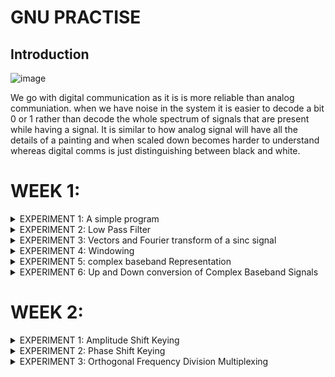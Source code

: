 # GNU PRACTISE 


## Introduction



![image](https://github.com/user-attachments/assets/777310eb-111c-4df1-96bf-cdaeba72e1ad)

We go with digital communication as it is is more reliable than analog communiation. when we have noise in the system it is easier to decode a bit 0 or 1 rather than decode the whole spectrum of signals that are present while having a signal. It is similar to how analog signal will have all the details of a painting and when scaled down becomes harder to understand whereas digital comms is just distinguishing between black and white. 


# WEEK 1:

</details>
<details>
<summary>EXPERIMENT 1: A simple program  </summary>
<br>


![image](https://github.com/user-attachments/assets/8fc42e1b-b51e-4741-aaf5-1b972c0c111e)

We need sampling as real signals are continous and have value for all infinite time intervals and its not possible for computers to compute all the intervals of time that is needed, so we follow nyquist sample theorem to ensure that there are enough samples to recreate the signals using a dac ( fs >= 2*fm ). 


![image](https://github.com/user-attachments/assets/104a363c-e21f-4c2a-a965-02426b223030)

This is a simple program to show a cos signal being generated using a signal source and being captured using a time sink. we can see that the signal is being sampled at 32k which means that at every 1/32k time interval we take a sample which is shown below

![image](https://github.com/user-attachments/assets/20337750-dd38-4ead-9f7f-6ad589741ba3)

</details>
<details>
<summary>EXPERIMENT 2: Low Pass Filter </summary>
<br>

![image](https://github.com/user-attachments/assets/8f56cc16-7a2d-4c59-997d-012c2016b5fe)
A low pas filter with a cutt off freq of 4500 and a Transition Width of 1000 is being used, so any frequency below 4500 will be passed and anything above will start to diminish, we can see this behaviour by looking at the time and frequency plot below.

![image](https://github.com/user-attachments/assets/e108cd64-359d-4378-a0b4-705088f5f6c6)
here we have no loss of signal, where the output of low pass is with a delay represented by the red signal as it undergoes a small delay due to the low pass signal.

![image](https://github.com/user-attachments/assets/05736335-7fcd-4c94-a6bd-7a3e1d97ea37)

here we have a  loss of the signal due to the freq being at 5000 which is above the low pass filter cut off frequency. Both the time and freq plot show a decline in the power level of the signal.

</details>
<details>
<summary>EXPERIMENT 3: Vectors and Fourier transform of a sinc signal  </summary>
<br>


![image](https://github.com/user-attachments/assets/de584899-8753-4750-b239-1d10eec46b49)

The fourier transform of a sinc(t) signal is a rectangular wave in the freq domain. By following the property of band limiting i.e if the signal is band limited in the freq domain it is infinite in the time domain and vice versa, as we know sinc is infinite in the time domain, we can create band limited signals in the freq domain. The above example of sinc(t) -0.5sinc(t-1) has been done in gnu radio.


To do this we have to first decide on the sample limit i.e 1024 and by taking into the sample rate we can take time intervals from [-512/32,.....511/32] , a vector block is using with the numpy to find the values of the sinc at the different intervals.
![image](https://github.com/user-attachments/assets/42689338-36c1-4ff1-95ac-aecc63dc26fb)


![image](https://github.com/user-attachments/assets/0d0b368b-54e6-47bc-8609-0af289d026a3)


Blue represents the original signal which is the A1*sinc(t) and the red shows the A2*sinc(t-1), and the resultant is shown by the green signal output ( sinc(t) -0.5sinc(t-1) ). as we can see no matter the linear combination of the sinc signals in the time domain, we have a band limited frequncy plot. We have the truncation of the sinc wave which causes the ripples in the freq domain.


</details>
<details>
<summary>EXPERIMENT 4: Windowing   </summary>
<br>

![image](https://github.com/user-attachments/assets/ade04482-ba07-41fb-a220-f48948099fde)

When we operate using in the time domain its impossible to account for the infinite amount of the time and thus we go for windowing where an interval is taken into consideration instead of the whole time domain. In the above figure we can see that the freq lines at the two are not discrete , this is because we are multiplying with a rect window which in the freq domain is a sinc , We can get more discrete signals with increasing the window size.

![image](https://github.com/user-attachments/assets/da4af8e5-a998-4316-9180-e80ad0f8571a)

at f=1000hz, we observe discrete signals along with some noise and will continue to have discrete signals if it fulfils 

f/f2 * Nfft = Int

when f=1010 hz , we do not observe discrete lines untill we increase the window size as shown below:

![image](https://github.com/user-attachments/assets/1a853008-4f80-45fc-8e02-4581b387d807)


![image](https://github.com/user-attachments/assets/6a3286ee-8d72-492b-aa6a-f9017670f0ae)

On increasing the fft window size to 16384 we get more discrete lines in the frequency plot. 

</details>
<details>
<summary>EXPERIMENT 5: complex baseband Representation    </summary>
<br>


![image](https://github.com/user-attachments/assets/4ee6cac2-87aa-446d-ba44-a25d029bb55a)

A baseband signal is a signal that is centered at the dc and passband is a signal that is centered at the carrier freq, This conversion can lead to the duplicate data being transmitted when the signal in the baseband is real signal. We can improve the spectrun usage by using a complex baseband technique where two real signals Ss(t) and Sc(t) are used to create S(t)= Sc(t) + jSs(t).

This allows us to use the complete spectrum , we can also get this passband output by mathematical calculations and come to the result sp(t) = Sc(t)*cos(2*pi*fc*t) - Ss(t)*sin(2*pi*fc*t) , where the Sc(t) is the in-phase componenet and the Ss(t) is the quadrature or out of phase component.

![image](https://github.com/user-attachments/assets/10e766d0-87a4-4263-9927-d27985db16ff)


In GNU radio we can use 2 signal generators to produce two real signals , cos2pi*f0*t and sin2pi*f0*t and make sure f0<< to make them baseband signal approx, We can then use a conv to get the complex baseband representation, 


![image](https://github.com/user-attachments/assets/3a43a801-982a-4f6a-b921-552e11a7a463)

The blue signal represents the complex baseband representation of the two signals i.e cos and sin signals. We see that only signal is present at 1Khz as cos + jsin = e^2*pi*f0*t which has a fourier transform of having an impulse at f0. 

![image](https://github.com/user-attachments/assets/9d2afa0c-5827-4984-83a7-ed3de9447071)

after we get the complex baseband representation of the signal, we need to convert it into passband signal, for this we multiply with a carrier signal of 6Khz and at the end observe the signals at +7khz and -7khz as the carrier is at 6khz and we have the complex baseband signal at 1khz.

![image](https://github.com/user-attachments/assets/17d0bcd2-9ce0-4d21-bfa6-15075b1a5866)


This shows us the converstion of two baseband signals into a complex baseband represenation and then into a passband signal which makes a more efficent use of the available bandwidth.

</details>
<details>
<summary>EXPERIMENT 6:  Up and Down conversion of Complex Baseband Signals   </summary>
<br>

![image](https://github.com/user-attachments/assets/c76be984-3d4b-40e3-bfd7-4c2634b1e792)

We can convert from baseband to passband directly by multiplying the in phase and out of phase components as shown above. In gnu radio we take two baseband signals i.e sinc(t) and sinc^2(t). 
![image](https://github.com/user-attachments/assets/a2c7dfb7-f7eb-4475-8eb1-5b83f34274b2)



The sinc is generated by using a vector source and the Sc(t) is multiplied with a cos and Ss(t) with a sin wave operating at fc . 


![image](https://github.com/user-attachments/assets/c7d01c5c-2de0-4841-8071-3b356e831a3c)

Blue color shows the sinc(t) and the red shows the Sinc^2(t) , we can see that its fourier transform is a rect and a convolution of 2 rects respectively. After the passband conversion, we see that the signal i.e the complex baseband represented signal has been shifted to both the right and left of fc. This is a proper conversion of the complex baseband signal to the passband representaion.


![image](https://github.com/user-attachments/assets/ea9caf27-0c2b-4ff0-893b-ad0e83b8b9c8)


If we want to get back the baseband signal from this passband signal, we need to multiple the passband with a cos to get the Sc(t) comp and a sin to get the Ss(t) comp, we also need to use a low pass filter at fc in order to remove the unwanted components, we can do this since our baseband signal is a dc signal centered at 0. 

![image](https://github.com/user-attachments/assets/810517db-ed75-4fde-a6da-33d971f5e34a)

Output 2 and 4 are the passband output which we will use as reference to get the baseband output, output 1 and 3 can be observed to see that the signal i.e the sinc(t) and sinc^2(t) has been recovered successfully after conversion and we notice a small delay in the time domain as we use a low pass filter. 

This concludes that we use Complex baseband signals to ensure maximum bandwidth usage and we can convert from baseband to passband and vise-versa by multiplying with a cos and sin respectively. We also need to remeber the root2 multiplication to the amplitude ignoring which we wiill get the converted signal with lesser amplitude.

</details>

# WEEK 2:
 
</details>
<details>
<summary>EXPERIMENT 1: Amplitude Shift Keying </summary>
<br>
 
![image](https://github.com/user-attachments/assets/ecbe6bcc-9e87-4bfb-bebf-018f3d095adc)


We are doing Amplitude shift keying where the symbols can take the value from 0,1,2 or 3, For our example we consider a sample rate of 64000 and a symbol rate of 1000 symb/sec. As we have 64000 samples per second, we need to ensure that the symbols last 1ms each, 

Samples per symbol = sample_rate // 1000 = 64

so 64 samples are needed to represent one symbol in this case. we use the interpolation filter to do so with using a filter tap that fills in ones for the empty space in between. 


![image](https://github.com/user-attachments/assets/23f0bec0-6bd7-41ed-8d2b-8e41b5c59beb)

![image](https://github.com/user-attachments/assets/29752d6b-f74b-4656-b279-1b76b52a4e9e)

We can see here the symbols taking the value from 0,1,2 or 3 and having 64 samples representing each of the symbols. This is the baseband representation of the signal and we need to convert to a passband representation using a carrier signal.

![image](https://github.com/user-attachments/assets/dd2439da-49d4-41c3-b47f-4f1895ab5005)

We do the passband coversion by multiplying with a cos signal of fc = 6000 Hz, after this we demodulate by multiplying with a cos and a -sin wave for the i and q compoennts respectively. 
![image](https://github.com/user-attachments/assets/98b46d16-c219-403e-a507-d5ca5336622c)
The above is the demodulated signal and we can see that after low pass we are able to see the input waveform, as we are using only onw real signal we have no quadrature component in the output. We see a delay in the output due to the filter being a practical filter, there are also uneven due to the rectangle baseband signal not being band limited. 
 
</details>
<details>
<summary>EXPERIMENT 2: Phase Shift Keying </summary>
<br>


![image](https://github.com/user-attachments/assets/58ef2e4c-284b-4a70-a6e8-4f0eb0262050)

Here we do the PSK where the phase is changed with respect to the symbol, we choose N=4 here, which means the random bit is multiplied with e^j*2*pi*k/N where k=0,1,2,3..N-1 . the Chunks to Symbol mapper is used to assign a value anywhere from 0-4. 

![image](https://github.com/user-attachments/assets/b3d7b76c-15fb-4a12-a8ad-df38c167da7c)

The first image shows the passband signal after we multipy with e^2*pi*fc*t, and the second image shows us the baseband signal using a rectangular pulse, the third image is the constellation plot which shows that the signal can take a value of either 1,j,-1,-j from here. Now we have to try to recreate the original signal from the passband version.

![image](https://github.com/user-attachments/assets/68f0a4d6-c7f8-41f7-8abc-b5e4560ac75f)
To convert back to baseband we need to multipy by a cos and a -sin to get bck the In phase and quad phase components respectively, We then convert from real to complex to get back the original signal as unlike the previous case the original baseband signal has both real and imaginary componenets. 

![image](https://github.com/user-attachments/assets/292fe7f9-57c7-4823-91d6-8c0cdfd6f983)

this is the output of the recoverd signal, we can see that the output signal match both in the real and img once we align the input baseband with a small delay to compensate the offset by the lowpass signal, This shows a full baseband to passband and back to baseband conversion of a 4-PSK system.


</details>
<details>
<summary>EXPERIMENT 3: Orthogonal Frequency Division Multiplexing </summary>
<br>



